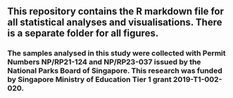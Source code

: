 ## This repository contains the R markdown file for all statistical analyses and visualisations. There is a separate folder for all figures.

### The samples analysed in this study were collected with Permit Numbers NP/RP21-124 and NP/RP23-037 issued by the National Parks Board of Singapore. This research was funded by Singapore Ministry of Education Tier 1 grant 2019-T1-002-020. 
